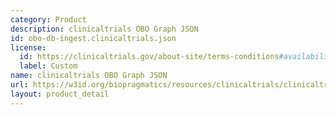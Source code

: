 ```yaml
---
category: Product
description: clinicaltrials OBO Graph JSON
id: obo-db-ingest.clinicaltrials.json
license:
  id: https://clinicaltrials.gov/about-site/terms-conditions#availability
  label: Custom
name: clinicaltrials OBO Graph JSON
url: https://w3id.org/biopragmatics/resources/clinicaltrials/clinicaltrials.json
layout: product_detail
---
```

